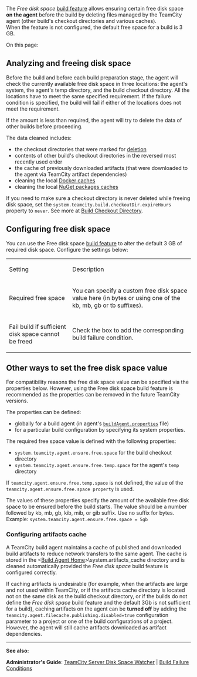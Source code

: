 [//]: # (title: Free disk space)
[//]: # (auxiliary-id: Free disk space)

The _Free disk space_ [build feature](adding-build-features.md) allows ensuring certain free disk space __on the agent__ before the build by deleting files managed by the TeamCity agent (other build's checkout directories and various caches).   
When the feature is not configured, the default free space for a build is 3 GB.

On this page:

<tag-list of="chapter" mode="tree" depth="4"/>


## Analyzing and freeing disk space

Before the build and before each build preparation stage, the agent will check the currently available free disk space in three locations: the agent's system, the agent's temp directory, and the build checkout directory. All the locations have to meet the same specified requirement. If the failure condition is specified, the build will fail if either of the locations does not meet the requirement.

If the amount is less than required, the agent will try to delete the data of other builds before proceeding.

The data cleaned includes:
* the checkout directories that were marked for [deletion](build-checkout-directory.md#Automatic+Checkout+Directory+Cleaning)
* contents of other build's checkout directories in the reversed most recently used order
* the cache of previously downloaded artifacts (that were downloaded to the agent via TeamCity artifact dependencies)
* cleaning the local [Docker caches](integrating-teamcity-with-docker.md#Docker+Disk+Space+Cleaner) 
* cleaning the local [NuGet packages caches](nuget.md#NuGet+Packages+Cache+Clean-up+on+Agents)

If you need to make sure a checkout directory is never deleted while freeing disk space, set the `system.teamcity.build.checkoutDir.expireHours` property to `never`. See more at [Build Checkout Directory](build-checkout-directory.md).

## Configuring free disk space 

You can use the Free disk space [build feature](adding-build-features.md) to alter the default 3 GB of required disk space. Configure the settings below:

<table><tr>

<td>

Setting

</td>

<td>

Description

</td></tr><tr>

<td>

Required free space

</td>

<td>

You can specify a custom free disk space value here (in bytes or using one of the kb, mb, gb or tb suffixes).


</td></tr><tr>

<td>

Fail build if sufficient disk space cannot be freed

</td>

<td>

Check the box to add the corresponding build failure condition.

</td></tr></table>

## Other ways to set the free disk space value

For compatibility reasons  the free disk space value can be specified via the properties below. However, using the Free disk space build feature is recommended as the properties can be removed in the future TeamCity versions.

The properties can be defined:
* globally for a build agent (in agent's [`buildAgent.properties`](build-agent-configuration.md) file)
* for a particular build configuration by specifying its system properties.

The required free space value is defined with the following properties:
* `system.teamcity.agent.ensure.free.space` for the build checkout directory
* `system.teamcity.agent.ensure.free.temp.space` for the agent's `temp` directory

If `teamcity.agent.ensure.free.temp.space` is not defined, the value of the `teamcity.agent.ensure.free.space property` is used.

The values of these properties specify the amount of the available free disk space to be ensured before the build starts. The value should be a number followed by kb, mb, gb, kib, mib, or gib suffix. Use no suffix for bytes.   
Example: `system.teamcity.agent.ensure.free.space = 5gb`

### Configuring artifacts cache

A TeamCity build agent maintains a cache of published and downloaded build artifacts to reduce network transfers to the same agent. The cache is stored in the \<[Build Agent Home](agent-home-directory.md)\>\system\.artifacts_cache directory and is cleaned automatically provided the _Free disk space_ build feature is configured correctly.

If caching artifacts is undesirable (for example, when the artifacts are large and not used within TeamCity, or if the artifacts cache directory is located not on the same disk as the build checkout directory, or if the builds do not define the _Free disk space_ build feature and the default 3Gb is not sufficient for a build), caching artifacts on the agent can be __turned off__ by adding the `teamcity.agent.filecache.publishing.disabled=true` configuration parameter to a project or one of the build configurations of a project. However, the agent will still cache artifacts downloaded as artifact dependencies.


[//]: # (Internal note. Do not delete. "Free disk spaced145e166.txt")

 __  __

__See also:__

__Administrator's Guide__: [TeamCity Server Disk Space Watcher](teamcity-disk-space-watcher.md) | [Build Failure Conditions](build-failure-conditions.md)

 